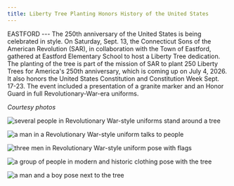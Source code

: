 ```yaml
---
title: Liberty Tree Planting Honors History of the United States
---
```


EASTFORD --- The 250th anniversary of the United States is being
celebrated in style. On Saturday, Sept. 13, the Connecticut Sons of the
American Revolution (SAR), in collaboration with the Town of Eastford,
gathered at Eastford Elementary School to host a Liberty Tree
dedication. The planting of the tree is part of the mission of SAR to
plant 250 Liberty Trees for America's 250th anniversary, which is
coming up on July 4, 2026. It also honors the United States Constitution
and Constitution Week Sept. 17-23. The event included a presentation of
a granite marker and an Honor Guard in full Revolutionary-War-era
uniforms.

*Courtesy photos*

![several people in Revolutionary War-style uniforms stand around a tree](/assets/images/34-3-liberty-tree-1.jpg)

![a man in a Revolutionary War-style uniform talks to people](/assets/images/34-3-liberty-tree-2.jpg)

![three men in Revolutionary War-style uniform pose with flags](/assets/images/34-3-liberty-tree-3.jpg)

![a group of people in modern and historic clothing pose with the tree](/assets/images/34-3-liberty-tree-4.jpg)

![a man and a boy pose next to the tree](/assets/images/34-3-liberty-tree-5.jpg)
